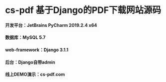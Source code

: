 # cs-pdf 基于Django的PDF下载网站源码
#### 开发平台：JetBrains PyCharm 2019.2.4 x64
#### 数据库：MySQL 5.7
#### web-framework：Django 3.1.1
#### 后台：Django自带admin
#### 线上DEMO演示：cs-pdf.com
